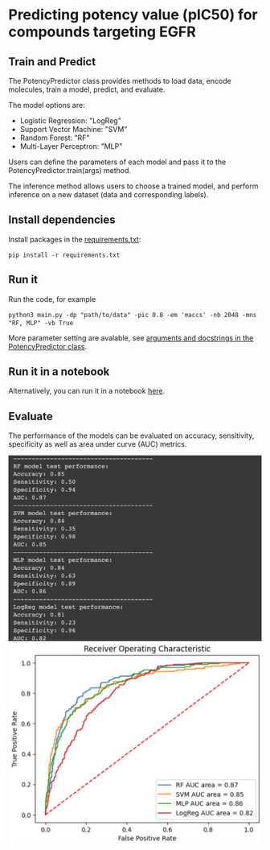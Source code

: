 # Predicting potency value (pIC50) for compounds targeting EGFR

## Train and Predict
The PotencyPredictor class provides methods to load data, encode molecules, train a model, predict, and evaluate.

The model options are:
- Logistic Regression: "LogReg"
- Support Vector Machine: "SVM"
- Random Forest: "RF"
- Multi-Layer Perceptron: "MLP"

Users can define the parameters of each model and pass it to the PotencyPredictor.train(args) method. 

The inference method allows users to choose a trained model, and perform inference on a new dataset (data and corresponding labels).

## Install dependencies

Install packages in the [requirements.txt](./requirements.txt): 

```
pip install -r requirements.txt
```

## Run it

Run the code, for example 

```
python3 main.py -dp "path/to/data" -pic 0.8 -em 'maccs' -nb 2048 -mns "RF, MLP" -vb True 
```

More parameter setting are avalable, see [arguments and docstrings in the PotencyPredictor class](./main.py).

## Run it in a notebook

Alternatively, you can run it in a notebook [here](https://colab.research.google.com/drive/1ecbgm3b8DAWgvtUZUxgnBuE0K9Fqcvw0?usp=sharing). 

## Evaluate 
The performance of the models can be evaluated on accuracy, sensitivity, specificity as well as area under curve (AUC) metrics. 

<img src="./imgs/performance.png" alt="performance" width="700"/>

<img src="./imgs/roc.png" alt="roc" width="700"/>



